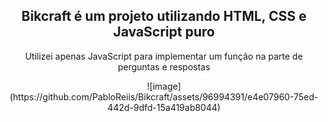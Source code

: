 <div align="center">
  <h2>Bikcraft é um projeto utilizando HTML, CSS e JavaScript puro</h2>
  <p>Utilizei apenas JavaScript para implementar um função na parte de perguntas e respostas</p>
  ![image](https://github.com/PabloReiis/Bikcraft/assets/96994391/e4e07960-75ed-442d-9dfd-15a419ab8044)
</div>
